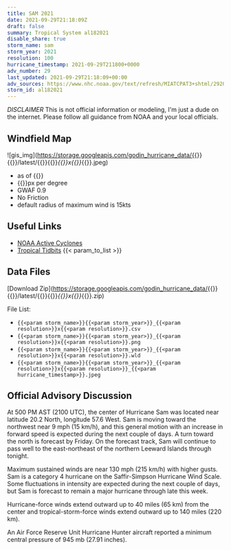 ```yaml
---
title: SAM 2021
date: 2021-09-29T21:18:09Z
draft: false
summary: Tropical System al182021
disable_share: true
storm_name: sam
storm_year: 2021
resolution: 100
hurricane_timestamp: 2021-09-29T211800+0000
adv_number: 29
last_updated: 2021-09-29T21:18:09+00:00
adv_sources: https://www.nhc.noaa.gov/text/refresh/MIATCPAT3+shtml/292050.shtml;https://www.nhc.noaa.gov/refresh/graphics_at3+shtml/205302.shtml?cone
storm_id: al182021
---
```

*DISCLAIMER* This is not official information or modeling, I'm just a dude on the internet.  Please follow all guidance from NOAA and your local officials.

## Windfield Map
![gis_img](https://storage.googleapis.com/godin_hurricane_data/{{<param storm_name>}}{{<param storm_year>}}/latest/{{<param storm_name>}}{{<param storm_year>}}_{{<param resolution>}}x{{<param resolution>}}_{{<param hurricane_timestamp>}}.jpeg)

- as of {{<param last_updated>}}
- {{<param resolution>}}px per degree
- GWAF 0.9
- No Friction
- default radius of maximum wind is 15kts

## Useful Links
- [NOAA Active Cyclones](https://www.nhc.noaa.gov/)
- [Tropical Tidbits](https://www.tropicaltidbits.com/storminfo/)
{{< param_to_list >}}

## Data Files
[Download Zip](https://storage.googleapis.com/godin_hurricane_data/{{<param storm_name>}}{{<param storm_year>}}/latest/{{<param storm_name>}}{{<param storm_year>}}_{{<param resolution>}}x{{<param resolution>}}_{{<param hurricane_timestamp>}}.zip)

File List:
- `{{<param storm_name>}}{{<param storm_year>}}_{{<param resolution>}}x{{<param resolution>}}.csv`
- `{{<param storm_name>}}{{<param storm_year>}}_{{<param resolution>}}x{{<param resolution>}}.png`
- `{{<param storm_name>}}{{<param storm_year>}}_{{<param resolution>}}x{{<param resolution>}}.wld`
- `{{<param storm_name>}}{{<param storm_year>}}_{{<param resolution>}}x{{<param resolution>}}_{{<param hurricane_timestamp>}}.jpeg`


## Official Advisory Discussion
At 500 PM AST (2100 UTC), the center of Hurricane Sam was located
near latitude 20.2 North, longitude 57.6 West. Sam is moving toward
the northwest near 9 mph (15 km/h), and this general motion with an
increase in forward speed is expected during the next couple of
days.  A turn toward the north is forecast by Friday.  On the
forecast track, Sam will continue to pass well to the 
east-northeast of the northern Leeward Islands through tonight.
 
Maximum sustained winds are near 130 mph (215 km/h) with higher
gusts.  Sam is a category 4 hurricane on the Saffir-Simpson
Hurricane Wind Scale.  Some fluctuations in intensity are expected
during the next couple of days, but Sam is forecast to remain a
major hurricane through late this week.
 
Hurricane-force winds extend outward up to 40 miles (65 km) from the
center and tropical-storm-force winds extend outward up to 140 miles
(220 km).
 
An Air Force Reserve Unit Hurricane Hunter aircraft reported a 
minimum central pressure of 945 mb (27.91 inches).
